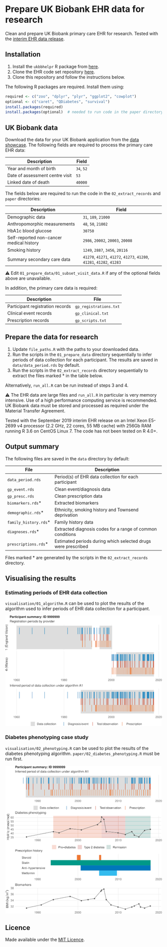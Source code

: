 # Prepare UK Biobank EHR data for research

Clean and prepare UK Biobank primary care EHR for research. Tested with the [interim EHR data release](https://biobank.ndph.ox.ac.uk/showcase/ukb/docs/primary_care_data.pdf).

## Installation

1. Install the `ukbbhelpr` R package from [here](https://github.com/philipdarke/ukbbhelpr).
2. Clone the EHR code set repository [here](https://github.com/philipdarke/ehr-codesets).
3. Clone this repository and follow the instructions below.

The following R packages are required. Install them using:

```R
required <- c("zoo", "dplyr", "plyr", "ggplot2", "cowplot")
optional <- c("caret", "QDiabetes", "survival")
install.packages(required)
install.packages(optional)  # needed to run code in the paper directory
```

## UK Biobank data

Download the data for your UK Biobank application from the [data showcase](https://biobank.ndph.ox.ac.uk/showcase/). The following fields are required to process the primary care EHR data:

Description | Field
----------- | -----
Year and month of birth | `34`, `52`
Date of assessment centre visit | `53`
Linked date of death | `40000`

The fields below are required to run the code in the `02_extract_records` and `paper` directories:

Description | Field
----------- | -----
Demographic data | `31`, `189`, `21000`
| Anthropomorphic measurements | `48`, `50`, `21002`
HbA1c blood glucose  | `30750`
Self-reported non-cancer medical history | `2986`, `20002`, `20003`, `20008`
Smoking history | `1249`, `2887`, `3456`, `20116`
Summary secondary care data | `41270`, `41271`, `41272`, `41273`, `41280`, `41281`, `41282`, `41283`

:warning: Edit `01_prepare_data/01_subset_visit_data.R` if any of the optional fields above are unavailable.

In addition, the primary care data is required:

Description | File
----------- | ----
Participant registration records | `gp_registrations.txt`
Clinical event records | `gp_clinical.txt`
Prescription records | `gp_scripts.txt`

## Prepare the data for research

1. Update `file_paths.R` with the paths to your downloaded data.
2. Run the scripts in the `01_prepare_data` directory sequentially to infer periods of data collection for each participant. The results are saved in `data/data_period.rds` by default.
3. Run the scripts in the `02_extract_records` directory sequentially to extract the files marked * in the table below.

Alternatively, `run_all.R` can be run instead of steps 3 and 4.

:warning: The EHR data are large files and `run_all.R` in particular is very memory intensive. Use of a high performance computing service is recommended. UK Biobank data must be stored and processed as required under the Material Transfer Agreement.

Tested with the September 2019 interim EHR release on an Intel Xeon E5-2699 v4 processor (2.2 GHz, 22 cores, 55 MB cache) with 256Gb RAM running R 3.6 on CentOS Linux 7. The code has not been tested on R 4.0+.

## Output summary

The following files are saved in the `data` directory by default:

File | Description
---- | -----------
`data_period.rds` | Period(s) of EHR data collection for each participant
`gp_event.rds` | Clean event/diagnosis data
`gp_presc.rds` | Clean prescription data
`biomarkers.rds`* | Extracted biomarkers
`demographic.rds`* | Ethnicity, smoking history and Townsend deprivation
`family_history.rds`* | Family history data
`diagnoses.rds`* | Extracted diagnosis codes for a range of common conditions
`prescriptions.rds`* | Estimated periods during which selected drugs were prescribed

Files marked * are generated by the scripts in the `02_extract_records` directory.

## Visualising the results

### Estimating periods of EHR data collection

`visualisation/01_algorithm.R` can be used to plot the results of the algorithm used to infer periods of EHR data collection for a participant.

![Data collection algorithm example](algo_output.png)

### Diabetes phenotyping case study

`visualisation/02_phenotyping.R` can be used to plot the results of the diabetes phenotyping algorithm. `paper/02_diabetes_phenotyping.R` must be run first.

![Example output from diabetes phenotyping tool](pheno_output.png)

## Licence

Made available under the [MIT Licence](LICENCE).